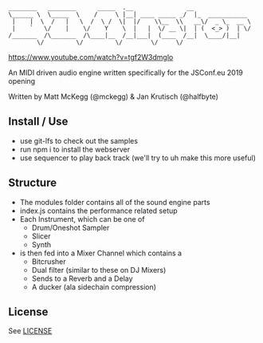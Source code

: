
```
________   ________      _____  .__               __
\______ \  \_____  \    /     \ |__| ____ _____ _/  |_  ___________
 |    |  \  /   |   \  /  \ /  \|  |/    \\__  \\   __\/  _ \_  __ \
 |    `   \/    |    \/    Y    \  |   |  \/ __ \|  | (  <_> )  | \/
/_______  /\_______  /\____|__  /__|___|  (____  /__|  \____/|__|
        \/         \/         \/        \/     \/
```

https://www.youtube.com/watch?v=tgf2W3dmglo

An MIDI driven audio engine written specifically for the JSConf.eu 2019 opening

Written by Matt McKegg (@mckegg) & Jan Krutisch (@halfbyte)

## Install / Use

- use git-lfs to check out the samples
- run npm i to install the webserver
- use sequencer to play back track (we'll try to uh make this more useful)

## Structure

- The modules folder contains all of the sound engine parts
- index.js contains the performance related setup
- Each Instrument, which can be one of
  - Drum/Oneshot Sampler
  - Slicer
  - Synth
- is then fed into a Mixer Channel which contains a
  - Bitcrusher
  - Dual filter (similar to these on DJ Mixers)
  - Sends to a Reverb and a Delay
  - A ducker (ala sidechain compression)

## License

See [LICENSE](LICENSE)

